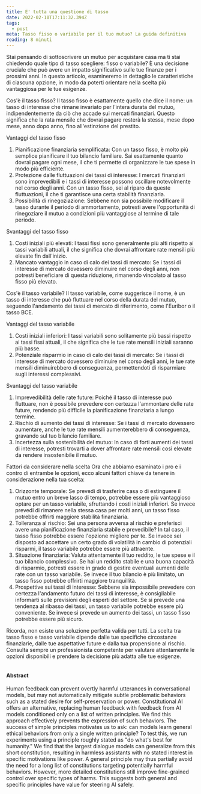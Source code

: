 ```yaml
---
title: E' tutta una questione di tasso
date: 2022-02-10T17:11:32.394Z
tags:
  - post
meta: Tasso fisso o variabile per il tuo mutuo? La guida definitiva
reading: 8 minuti
---
```



Stai pensando di sottoscrivere un mutuo per acquistare casa ma ti stai chiedendo quale tipo di tasso scegliere: fisso o variabile? È una decisione cruciale che può avere un impatto significativo sulle tue finanze per i prossimi anni. In questo articolo, esamineremo in dettaglio le caratteristiche di ciascuna opzione, in modo da poterti orientare nella scelta più vantaggiosa per le tue esigenze.

Cos'è il tasso fisso?
Il tasso fisso è esattamente quello che dice il nome: un tasso di interesse che rimane invariato per l'intera durata del mutuo, indipendentemente da ciò che accade sui mercati finanziari. Questo significa che la rata mensile che dovrai pagare resterà la stessa, mese dopo mese, anno dopo anno, fino all'estinzione del prestito.

Vantaggi del tasso fisso

1. Pianificazione finanziaria semplificata: Con un tasso fisso, è molto più semplice pianificare il tuo bilancio familiare. Sai esattamente quanto dovrai pagare ogni mese, il che ti permette di organizzare le tue spese in modo più efficiente.
2. Protezione dalle fluttuazioni dei tassi di interesse: I mercati finanziari sono imprevedibili e i tassi di interesse possono oscillare notevolmente nel corso degli anni. Con un tasso fisso, sei al riparo da queste fluttuazioni, il che ti garantisce una certa stabilità finanziaria.
3. Possibilità di rinegoziazione: Sebbene non sia possibile modificare il tasso durante il periodo di ammortamento, potresti avere l'opportunità di rinegoziare il mutuo a condizioni più vantaggiose al termine di tale periodo.

Svantaggi del tasso fisso

1. Costi iniziali più elevati: I tassi fissi sono generalmente più alti rispetto ai tassi variabili attuali, il che significa che dovrai affrontare rate mensili più elevate fin dall'inizio.
2. Mancato vantaggio in caso di calo dei tassi di mercato: Se i tassi di interesse di mercato dovessero diminuire nel corso degli anni, non potresti beneficiare di questa riduzione, rimanendo vincolato al tasso fisso più elevato.

Cos'è il tasso variabile?
Il tasso variabile, come suggerisce il nome, è un tasso di interesse che può fluttuare nel corso della durata del mutuo, seguendo l'andamento dei tassi di mercato di riferimento, come l'Euribor o il tasso BCE.

Vantaggi del tasso variabile

1. Costi iniziali inferiori: I tassi variabili sono solitamente più bassi rispetto ai tassi fissi attuali, il che significa che le tue rate mensili iniziali saranno più basse.
2. Potenziale risparmio in caso di calo dei tassi di mercato: Se i tassi di interesse di mercato dovessero diminuire nel corso degli anni, le tue rate mensili diminuirebbero di conseguenza, permettendoti di risparmiare sugli interessi complessivi.

Svantaggi del tasso variabile

1. Imprevedibilità delle rate future: Poiché il tasso di interesse può fluttuare, non è possibile prevedere con certezza l'ammontare delle rate future, rendendo più difficile la pianificazione finanziaria a lungo termine.
2. Rischio di aumento dei tassi di interesse: Se i tassi di mercato dovessero aumentare, anche le tue rate mensili aumenterebbero di conseguenza, gravando sul tuo bilancio familiare.
3. Incertezza sulla sostenibilità del mutuo: In caso di forti aumenti dei tassi di interesse, potresti trovarti a dover affrontare rate mensili così elevate da rendere insostenibile il mutuo.

Fattori da considerare nella scelta
Ora che abbiamo esaminato i pro e i contro di entrambe le opzioni, ecco alcuni fattori chiave da tenere in considerazione nella tua scelta:

1. Orizzonte temporale: Se prevedi di trasferire casa o di estinguere il mutuo entro un breve lasso di tempo, potrebbe essere più vantaggioso optare per un tasso variabile, sfruttando i costi iniziali inferiori. Se invece prevedi di rimanere nella stessa casa per molti anni, un tasso fisso potrebbe offrirti maggiore stabilità finanziaria.
2. Tolleranza al rischio: Sei una persona avversa al rischio e preferisci avere una pianificazione finanziaria stabile e prevedibile? In tal caso, il tasso fisso potrebbe essere l'opzione migliore per te. Se invece sei disposto ad accettare un certo grado di volatilità in cambio di potenziali risparmi, il tasso variabile potrebbe essere più attraente.
3. Situazione finanziaria: Valuta attentamente il tuo reddito, le tue spese e il tuo bilancio complessivo. Se hai un reddito stabile e una buona capacità di risparmio, potresti essere in grado di gestire eventuali aumenti delle rate con un tasso variabile. Se invece il tuo bilancio è più limitato, un tasso fisso potrebbe offrirti maggiore tranquillità.
4. Prospettive sui tassi di interesse: Sebbene sia impossibile prevedere con certezza l'andamento futuro dei tassi di interesse, è consigliabile informarti sulle previsioni degli esperti del settore. Se si prevede una tendenza al ribasso dei tassi, un tasso variabile potrebbe essere più conveniente. Se invece si prevede un aumento dei tassi, un tasso fisso potrebbe essere più sicuro.

Ricorda, non esiste una soluzione perfetta valida per tutti. La scelta tra tasso fisso e tasso variabile dipende dalle tue specifiche circostanze finanziarie, dalle tue aspettative future e dalla tua propensione al rischio. Consulta sempre un professionista competente per valutare attentamente le opzioni disponibili e prendere la decisione più adatta alle tue esigenze.

![]()

<!--EndFragment-->

<!--StartFragment-->

#### Abstract

Human feedback can prevent overtly harmful utterances in conversational models, but may not automatically mitigate subtle problematic behaviors such as a stated desire for self-preservation or power. Constitutional AI offers an alternative, replacing human feedback with feedback from AI models conditioned only on a list of written principles. We find this approach effectively prevents the expression of such behaviors. The success of simple principles motivates us to ask: can models learn general ethical behaviors from only a single written principle? To test this, we run experiments using a principle roughly stated as "do what's best for humanity." We find that the largest dialogue models can generalize from this short constitution, resulting in harmless assistants with no stated interest in specific motivations like power. A general principle may thus partially avoid the need for a long list of constitutions targeting potentially harmful behaviors. However, more detailed constitutions still improve fine-grained control over specific types of harms. This suggests both general and specific principles have value for steering AI safely.

<!--EndFragment-->
